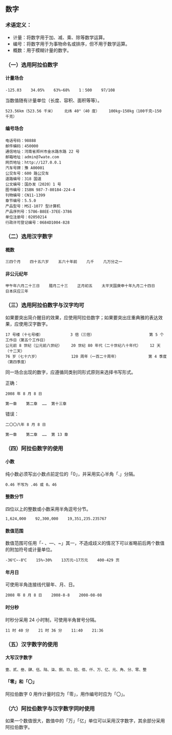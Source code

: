 ## 数字

### 术语定义：

- 计量：将数字用于加、减、乘、除等数学运算。
- 编号：将数字用于为事物命名或排序，但不用于数学运算。
- 概数：用于模糊计量的数字。

### （一）选用阿拉伯数字

#### 计量场合


```
-125.03    34.05%    63%~68%    1：500    97/108
```

当数值随有计量单位（长度、容积、面积等等）。


```
523.56km（523.56 千米）    北纬 40°（40 度）    100kg~150kg（100千克~150 千克）
```

#### 编号场合

```
电话号码：98888
邮件编码：450000
通信地址：河南省郑州市金水路东路 22 号
邮箱地址：admin@7wate.com
网页地址：http://127.0.0.1
汽车号牌：豫 A00001
公交车号：600 路公交车
道路编号：318 国道
公文编号：国办发〔2020〕1 号
图书编号：ISBN 987-7-80184-224-4
刊物编号：CN11-1399
章节编号：5.5.0
产品型号：MSI-1077 型计算机
产品序列号：5786-B8EE-37EE-3786
单位注册号：02050214
行政许可登记编号：0684D1004-828
```

### （二）选用汉字数字

#### 概数

```
三四个月    四十五六岁    五六十年前    几千    几万分之一
```

#### 非公元纪年

```
甲午年六月二十三日    腊月二十三    正月初五    太平天国庚申十年九月二十四日    日本庆应三年
```

### （三）选用阿拉伯数字与汉字均可

如果要突出简介醒目的效果，应使用阿拉伯数字；如果要突出庄重典雅的表达效果，应使用汉字数字。

```
17 号楼（十七号楼）            3 倍（三倍）                        第 5 个工作日（第五个工作日）
公元前 8 世纪（公元前八世纪）    20 世纪 80 年代（二十世纪八十年代）    12 天（十二天）
76 岁（七十六岁）              120 周年（一百二十周年）             第 4 季度（第四季度）
```

同一场合出现的数字，应遵循同类别同形式原则来选择书写形式。

正确：

```
2008 年 8 月 8 日

第一章    第二章  ……  第十三章
```

错误：

```
二〇〇八年 8 月 8 日

第一章    第二章  ……  第 13 章
```

### （四）阿拉伯数字的使用

#### 小数

纯小数必须写出小数点前定位的「0」，并采用实心半角「.」分隔。

```
0.46 不写为 .46 或 0。46
```

#### 整数分节

四位以上的整数或小数采用半角逗号分节。

```
1,624,000    92,300,000    19,351,235.235767
```

#### 数值范围

数值范围可任用「- 、—、~」其一，不造成歧义的情况下可以省略前后两个数值的附加符号或计量单位。

```
-36℃~-8℃    15%~30%    13万元~17万元    400-429 页
```

#### 年月日

可使用半角连接线代替年、月、日。

```
2008 年 8 月 8 日    2008-8-8    2008-08-08
```

#### 时分秒

时秒分采用 24 小时制，可使用半角冒号分隔。

```
11 时 40 分    21 时 36 分    11:40    21:36
```

### （五）汉字数字的使用

#### 大写汉字数字

```
壹、贰、叁、肆、伍、陆、柒、捌、玖、拾、佰、仟、万、亿、元、角、分、零、整
```

#### 「零」和「〇」

阿拉伯数字 0 用作计量时应为「零」，用作编号时应为「〇」。

### （六）阿拉伯数字与汉字数字同时使用

如果一个数值很大，数值中的「万」「亿」单位可以采用汉字数字，其余部分采用阿拉伯数字。